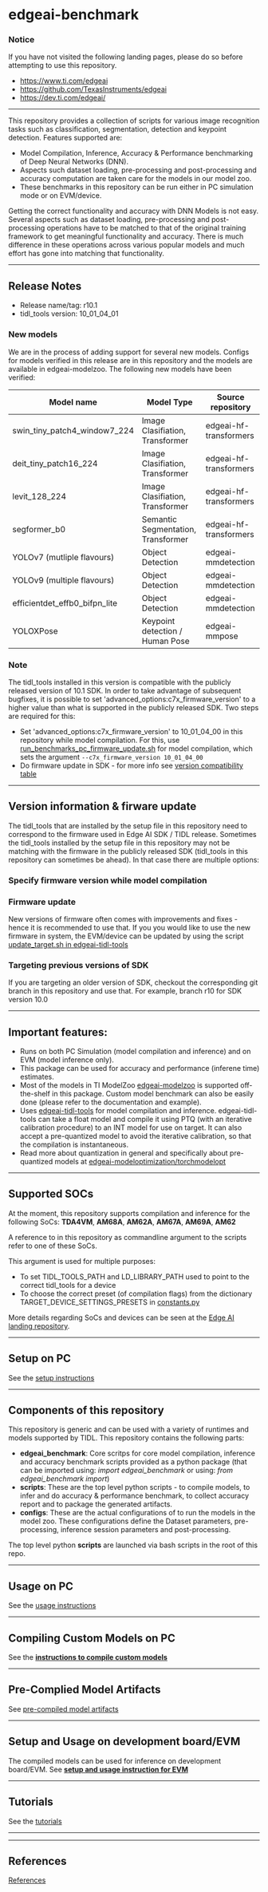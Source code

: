 # edgeai-benchmark

### Notice
If you have not visited the following landing pages, please do so before attempting to use this repository.
- https://www.ti.com/edgeai
- https://github.com/TexasInstruments/edgeai
- https://dev.ti.com/edgeai/

<hr>

This repository provides a collection of scripts for various image recognition tasks such as classification, segmentation, detection and keypoint detection. Features supported are:
- Model Compilation, Inference, Accuracy & Performance benchmarking of Deep Neural Networks (DNN). 
- Aspects such dataset loading, pre-processing and post-processing and accuracy computation are taken care for the models in our model zoo.
- These benchmarks in this repository can be run either in PC simulation mode or on EVM/device. 

Getting the correct functionality and accuracy with DNN Models is not easy. Several aspects such as dataset loading, pre-processing and post-processing operations have to be matched to that of the original training framework to get meaningful functionality and accuracy. There is much difference in these operations across various popular models and much effort has gone into matching that functionality.

<hr>

## Release Notes

* Release name/tag: r10.1
* tidl_tools version: 10_01_04_01

### New models
We are in the process of adding support for several new models. Configs for models verified in this release are in this repository and the models are available in edgeai-modelzoo. The following new models have been verified:

| Model name                    | Model Type                            | Source repository      |
|-------------------------------|---------------------------------------|------------------------|
| swin_tiny_patch4_window7_224  | Image Clasifiation, Transformer       | edgeai-hf-transformers |
| deit_tiny_patch16_224         | Image Clasifiation, Transformer       | edgeai-hf-transformers |
| levit_128_224                 | Image Clasifiation, Transformer       | edgeai-hf-transformers |
| segformer_b0                  | Semantic Segmentation, Transformer    | edgeai-hf-transformers |
| YOLOv7 (mutliple flavours)    | Object Detection                      | edgeai-mmdetection     |
| YOLOv9 (multiple flavours)    | Object Detection                      | edgeai-mmdetection     |
| efficientdet_effb0_bifpn_lite | Object Detection                      | edgeai-mmdetection     |
| YOLOXPose                     | Keypoint detection / Human Pose       | edgeai-mmpose          |


### Note
The tidl_tools installed in this version is compatible with the publicly released version of 10.1 SDK. In order to take advantage of subsequent bugfixes, it is possible to set 'advanced_options:c7x_firmware_version' to a higher value than what is supported in the publicly released SDK. Two steps are required for this:
- Set 'advanced_options:c7x_firmware_version' to 10_01_04_00 in this repository while model compilation. For this, use  [run_benchmarks_pc_firmware_update.sh](./run_benchmarks_pc_firmware_update.sh) for model compilation, which sets the argument `--c7x_firmware_version 10_01_04_00`
- Do firmware update in SDK - for more info see [version compatibility table](https://github.com/TexasInstruments/edgeai-tidl-tools/blob/master/docs/version_compatibility_table.md)

<hr>

## Version information & firware update
The tidl_tools that are installed by the setup file in this repository need to correspond to the firmware used in Edge AI SDK / TIDL release. Sometimes the tidl_tools installed by the setup file in this repository may not be matching with the firmware in the publicly released SDK (tidl_tools in this repository can sometimes be ahead). In that case there are multiple options:

### Specify firmware version while model compilation

### Firmware update
New versions of firmware often comes with improvements and fixes - hence it is recommended to use that. If you you would like to use the new firmware in system, the EVM/device can be updated by using the script [update_target.sh in edgeai-tidl-tools](https://github.com/TexasInstruments/edgeai-tidl-tools/blob/master/update_target.sh)

### Targeting previous versions of SDK
If you are targeting an older version of SDK, checkout the corresponding git branch in this repository and use that. For example, branch r10 for SDK version 10.0

<hr>

## Important features:
- Runs on both PC Simulation (model compilation and inference) and on EVM (model inference only).
- This package can be used for accuracy and performance (inferene time) estimates.
- Most of the models in TI ModelZoo [edgeai-modelzoo](https://github.com/TexasInstruments/edgeai-tensorlab/tree/main/edgeai-modelzoo) is supported off-the-shelf in this package. Custom model benchmark can also be easily done (please refer to the documentation and example).
- Uses [edgeai-tidl-tools](https://github.com/TexasInstruments/edgeai-tidl-tools) for model compilation and inference. edgeai-tidl-tools can take a float model and compile it using PTQ (with an iterative calibration procedure) to an INT model for use on target. It can also accept a pre-quantized model to avoid the iterative calibration, so that the compilation is instantaneous. 
- Read more about quantization in general and specifically about pre-quantized models at [edgeai-modeloptimization/torchmodelopt](https://github.com/TexasInstruments/edgeai-tensorlab/tree/main/edgeai-modeloptimization/torchmodelopt)

<hr>

## Supported SOCs
At the moment, this repository supports compilation and inference for the following SoCs: **TDA4VM**, **AM68A**, **AM62A**, **AM67A**, **AM69A**, **AM62**

A reference to <SOC> in this repository as commandline argument to the scripts refer to one of these SoCs.

This <SOC> argument is used for multiple purposes:
- To set TIDL_TOOLS_PATH and LD_LIBRARY_PATH used to point to the correct tidl_tools for a device
- To choose the correct preset (of compilation flags) from the dictionary TARGET_DEVICE_SETTINGS_PRESETS in [constants.py](./edgeai_benchmark/constants.py)

More details regarding SoCs and devices can be seen at the [Edge AI landing repository](https://github.com/TexasInstruments/edgeai/blob/main/readme_sdk.md).

<hr>

## Setup on PC
See the [setup instructions](./docs/setup_instructions.md)

<hr>

## Components of this repository
This repository is generic and can be used with a variety of runtimes and models supported by TIDL. This repository contains the following parts:

- **edgeai_benchmark**: Core scritps for core model compilation, inference and accuracy benchmark scripts provided as a python package (that can be imported using: *import edgeai_benchmark* or using: *from edgeai_benchmark import*)
- **scripts**: These are the top level python scripts - to compile models, to infer and do accuracy & performance benchmark, to collect accuracy report and to package the generated artifacts.
- **configs**: These are the actual configurations of to run the models in the model zoo. These configurations define the Dataset parameters, pre-processing, inference session parameters and post-processing.

The top level python **scripts** are launched via bash scripts in the root of this repo. 

<hr>

## Usage on PC
See the [usage instructions](./docs/usage.md)

<hr>

## Compiling Custom Models on PC
See the **[instructions to compile custom models](./docs/custom_models.md)**

<hr>

## Pre-Complied Model Artifacts 
See [pre-compiled model artifacts](./docs/precompiled_modelartifacts.md)

<hr>

## Setup and Usage on development board/EVM
The compiled models can be used for inference on development board/EVM. See **[setup and usage instruction for EVM](./docs/usage_evm.md)**

<hr>

## Tutorials
See the [tutorials](./docs/tutorials.md)


<hr>
<hr>

## References
[References](./docs/refernces.md)
